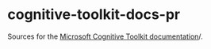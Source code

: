 # cognitive-toolkit-docs-pr

Sources for the [Microsoft Cognitive Toolkit documentation](https://learn.microsoft.com/cognitive-toolkit)/.
